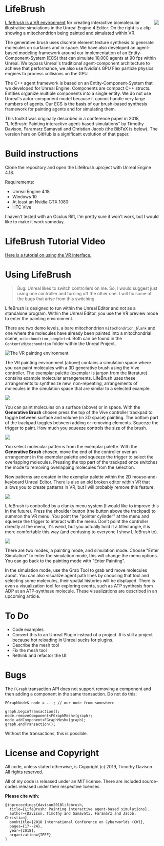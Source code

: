 # LifeBrush
<img align="right" src="LifeBrush/docs/lifebrush_github_intro.gif">

[LifeBrush is a VR environment](https://youtu.be/pMArGEEIW98) for creating interactive biomolecular illustrative simulations in the Unreal Engine 4 Editor. On the right is a clip showing a mitochondrion being painted and simulated within VR. 

The generative brush uses discrete element texture synthesis to generate molecules on surfaces and in space. We have also developed an agent-based modeling framework around our implementation of an Entity-Component-System (ECS) that can simulate 10,000 agents at 90 fps within Unreal. We bypass Unreal's traditional agent-component architecture to achieve that performance, we also use Nvidia's GPU Flex particle physics engines to process collisions on the GPU.

The C++ agent framework is based on an Entity-Component-System that we developed for Unreal Engine. Components are compact C++ structs. Entities organize multiple components into a single entity. We do not use Unreal's actor-component model because it cannot handle very large numbers of agents. Our ECS is the basis of our brush-based synthesis framework for painting agents and for simulating them.

This toolkit was originally described in a conference paper in 2018, "LifeBrush: Painting interactive agent-based simulations" by Timothy Davison, Faramarz Samavati and Christian Jacob (the BibTeX is below). The version here on GitHub is a significant evolution of that paper.

# Build instructions

Clone the repository and open the LifeBrush.uproject with Unreal Engine 4.18.

Requirements:
- Unreal Engine 4.18
- Windows 10
- At least an Nvidia GTX 1080
- HTC Vive

I haven't tested with an Oculus Rift, I'm pretty sure it won't work, but I would like to make it work someday.

# LifeBrush Tutorial Video

[Here is a tutorial on using the VR interface.](https://youtu.be/pMArGEEIW98)

# Using LifeBrush

> Bug: Unreal likes to switch controllers on me. So, I would suggest just using one controller and turning off the other one. I will fix some of the bugs that arise from this switching.

LifeBrush is designed to run within the Unreal Editor and not as a standalone program. Within the Unreal Editor, you use the VR preview mode to enter the painting environment. 

There are two demo levels, a bare mitochondrion ``mitochondrion_blank`` and one where the molecules have already been painted into a mitochondrial scene, ``mitochondrion_completed``. Both can be found in the ``Content\Mitochondrion`` folder within the Unreal Project.

![The VR painting environment](LifeBrush/docs/main_overview.jpg)

The VR painting environment (above) contains a simulation space where you can paint molecules with a 3D generative brush using the Vive controller. The exemplar palette (exemplar is jargon from the literature) contains example molecular arrangements. LifeBrush uses these arrangements to synthesize new, non-repeating, arrangements of molecules in the simulation space that are similar to a selected example.

<img src="LifeBrush/docs/generation_erase.webp">

You can paint molecules on a surface (above) or in space. With the **Generative Brush** chosen press the top of the Vive controller trackpad to toggle between surface and volume (in 3D space) painting. The bottom part of the trackpad toggles between adding or removing elements. Squeeze the trigger to paint. How much you squeeze controls the size of the brush.

<img src="LifeBrush/docs/selection.webp">

You select molecular patterns from the exemplar palette. With the **Generative Brush** chosen, move the end of the controller over an arrangement in the exemplar palette and squeeze the trigger to select the overlapping molecules. Pressing the top part of the trackpad once switches the mode to removing overlapping molecules from the selection.

New patterns are created in the exemplar palette within the 2D mouse-and-keyboard Unreal Editor. There is also an old broken editor within VR that allows you to create patterns in VR, but I will probably remove this feature.

![](LifeBrush/docs/menu_interaction-01.jpg)

LifeBrush is controlled by a clunky menu system (I would like to improve this in the future). Press the shoulder button (the button above the trackpad) to summon the VR menu. You point the "pointer cylinder" at the menu and squeeze the trigger to interact with the menu. Don't point the controller directly at the menu, it's weird, but you actually hold it a titled angle, it is more comfortable this way (and confusing to everyone I show LifeBrush to).

![](LifeBrush/docs/menu_interaction-02.jpg)

There are two modes, a painting mode, and simulation mode. Choose "Enter Simulation" to enter the simulation mode, this will change the menu options. You can go back to the painting mode with "Enter Painting".

In the simulation mode, use the Grab Tool to grab and move molecules about. You can also visualize agent path lines by choosing that tool and selecting some molecules, their spatial histories will be displayed. There is even a visualization tool for exploring events, such as ATP synthesis from ADP at an ATP-synthase molecule. These visualizations are described in an upcoming article.

# To Do

- Code examples
- Convert this to an Unreal Plugin instead of a project. It is still a project because hot reloading in Unreal sucks for plugins.
- Describe the mesh tool
- Fix the mesh tool
- Rethink and refactor the UI

# Bugs

The ``FGraph`` transaction API does not support removing a component and then adding a component in the same transaction. Do not do this:

```
FGraphNode& node = ...; // our node from somewhere

graph.beginTransaction();
node.removeComponent<FGraphMesh>(graph);
node.addComponent<FGraphMesh>(graph);
graph.endTransaction();
```

Without the transactions, this is possible.

# License and Copyright

All code, unless stated otherwise, is Copyright (c) 2019, Timothy Davison. All rights reserved.

All of my code is released under an MIT license. There are included source-codes released under their respective licenses.

**Please cite with:**
```
@inproceedings{davison2018lifebrush,
  title={LifeBrush: Painting interactive agent-based simulations},
  author={Davison, Timothy and Samavati, Faramarz and Jacob, Christian},
  booktitle={2018 International Conference on Cyberworlds (CW)},
  pages={17--24},
  year={2018},
  organization={IEEE}
}
```
